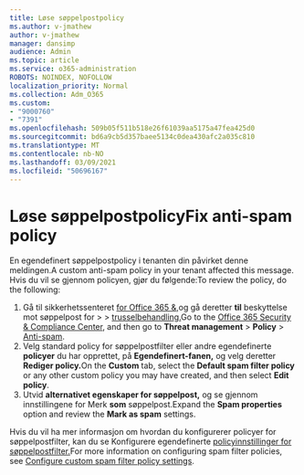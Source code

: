 ```yaml
---
title: Løse søppelpostpolicy
ms.author: v-jmathew
author: v-jmathew
manager: dansimp
audience: Admin
ms.topic: article
ms.service: o365-administration
ROBOTS: NOINDEX, NOFOLLOW
localization_priority: Normal
ms.collection: Adm_O365
ms.custom:
- "9000760"
- "7391"
ms.openlocfilehash: 509b05f511b518e26f61039aa5175a47fea425d0
ms.sourcegitcommit: bd6a9cb5d357baee5134c0dea430afc2a035c810
ms.translationtype: MT
ms.contentlocale: nb-NO
ms.lasthandoff: 03/09/2021
ms.locfileid: "50696167"
---
```

# <a name="fix-anti-spam-policy"></a><span data-ttu-id="cde5d-102">Løse søppelpostpolicy</span><span class="sxs-lookup"><span data-stu-id="cde5d-102">Fix anti-spam policy</span></span>

<span data-ttu-id="cde5d-103">En egendefinert søppelpostpolicy i tenanten din påvirket denne meldingen.</span><span class="sxs-lookup"><span data-stu-id="cde5d-103">A custom anti-spam policy in your tenant affected this message.</span></span> <span data-ttu-id="cde5d-104">Hvis du vil se gjennom policyen, gjør du følgende:</span><span class="sxs-lookup"><span data-stu-id="cde5d-104">To review the policy, do the following:</span></span>

1. <span data-ttu-id="cde5d-105">Gå til sikkerhetssenteret [for Office 365 &,](https://go.microsoft.com/fwlink/p/?linkid=2077143)og gå deretter **til** beskyttelse mot søppelpost for  >    >  [trusselbehandling.](https://go.microsoft.com/fwlink/?linkid=2101518)</span><span class="sxs-lookup"><span data-stu-id="cde5d-105">Go to the [Office 365 Security & Compliance Center](https://go.microsoft.com/fwlink/p/?linkid=2077143), and then go to **Threat management** > **Policy** > [Anti-spam](https://go.microsoft.com/fwlink/?linkid=2101518).</span></span>
2. <span data-ttu-id="cde5d-106">Velg standard policy for søppelpostfilter eller andre egendefinerte **policyer** du har opprettet, på **Egendefinert-fanen,** og velg deretter **Rediger policy.**</span><span class="sxs-lookup"><span data-stu-id="cde5d-106">On the **Custom** tab, select the **Default spam filter policy** or any other custom policy you may have created, and then select **Edit policy**.</span></span>
3. <span data-ttu-id="cde5d-107">Utvid **alternativet egenskaper for søppelpost,** og se gjennom innstillingene for Merk **som** søppelpost.</span><span class="sxs-lookup"><span data-stu-id="cde5d-107">Expand the **Spam properties** option and review the **Mark as spam** settings.</span></span>

<span data-ttu-id="cde5d-108">Hvis du vil ha mer informasjon om hvordan du konfigurerer policyer for søppelpostfilter, kan du se Konfigurere egendefinerte [policyinnstillinger for søppelpostfilter.](https://go.microsoft.com/fwlink/?linkid=2101054)</span><span class="sxs-lookup"><span data-stu-id="cde5d-108">For more information on configuring spam filter policies, see [Configure custom spam filter policy settings](https://go.microsoft.com/fwlink/?linkid=2101054).</span></span>
